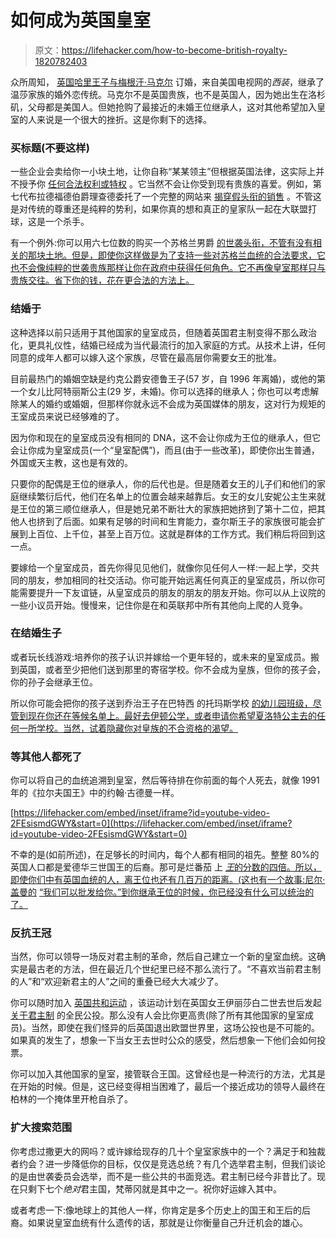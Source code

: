 # 如何成为英国皇室

> 原文：<https://lifehacker.com/how-to-become-british-royalty-1820782403>

众所周知， [英国哈里王子与梅根汗·马克尔](http://www.bbc.com/news/uk-42137179) 订婚，来自美国电视网的*西装*，继承了温莎家族的婚外恋传统。马克尔不是英国贵族，也不是英国人，因为她出生在洛杉矶，父母都是美国人。但她抢购了最接近的未婚王位继承人，这对其他希望加入皇室的人来说是一个很大的挫折。这是你剩下的选择。



### **买标题(不要这样)**

一些企业会卖给你一小块土地，让你自称“某某领主”但根据英国法律，这实际上并不授予你 [任何合法权利或特权](https://www.forbes.com/sites/jimdobson/2016/04/13/a-real-game-of-thrones-the-big-business-of-buying-and-selling-royal-titles/#3bc2265b6be5) 。它当然不会让你受到现有贵族的喜爱。例如，第七代布拉德福德伯爵理查德委托了一个完整的网站来 [揭穿假头衔的销售](http://www.faketitles.com/) 。不管这是对传统的尊重还是纯粹的势利，如果你真的想和真正的皇家队一起在大联盟打球，这是一个杀手。

有一个例外:你可以用六七位数的购买一个苏格兰男爵 [的世袭头衔，不管有没有相关的那块土地。但是，即使你这样做是为了支持一些对苏格兰血统的合法要求，它也不会像纯粹的世袭贵族那样让你在政府中获得任何角色。它不再像皇室那样只与贵族交往。省下你的钱，花在更合法的方法上。](http://www.telegraph.co.uk/finance/property/4814900/Wannabe-barons.html)

### **结婚于**

这种选择以前只适用于其他国家的皇室成员，但随着英国君主制变得不那么政治化，更具礼仪性，结婚已经成为当代最流行的加入家庭的方式。从技术上讲，任何同意的成年人都可以嫁入这个家族，尽管在最高层你需要女王的批准。

目前最热门的婚姻空缺是约克公爵安德鲁王子(57 岁，自 1996 年离婚)，或他的第一个女儿比阿特丽斯公主(29 岁，未婚)。你可以选择的继承人；你也可以考虑解除某人的婚约或婚姻，但那样你就永远不会成为英国媒体的朋友，这对行为规矩的王室成员来说已经够难的了。

因为你和现在的皇室成员没有相同的 DNA，这不会让你成为王位的继承人，但它会让你成为皇室成员(一个“皇室配偶”)，而且(由于一些改革)，即使你出生普通，外国或天主教，这也是有效的。

只要你的配偶是王位的继承人，你的后代也是。但是随着女王的儿子们和他们的家庭继续繁衍后代，他们在名单上的位置会越来越靠后。女王的女儿安妮公主生来就是王位的第三顺位继承人，但是她兄弟不断壮大的家族把她挤到了第十二位，把其他人也挤到了后面。如果有足够的时间和生育能力，查尔斯王子的家族很可能会扩展到上百位、上千位，甚至上百万位。这就是群体的工作方式。我们稍后将回到这一点。

要嫁给一个皇室成员，首先你得见见他们，就像你见任何人一样:一起上学，交共同的朋友，参加相同的社交活动。你可能开始远离任何真正的皇室成员，所以你可能需要提升一下友谊链，从皇室成员的朋友的朋友的朋友开始。你可以从上议院的一些小议员开始。慢慢来，记住你是在和英联邦中所有其他向上爬的人竞争。

### **在**结婚生子

或者玩长线游戏:培养你的孩子认识并嫁给一个更年轻的，或未来的皇室成员。搬到英国，或者至少把他们送到那里的寄宿学校。你不会成为皇族，但你的孩子会，你的孙子会继承王位。

所以你可能会把你的孩子送到乔治王子在巴特西 的托玛斯学校 [的幼儿园班级，尽管到现在你还在等候名单上。最好去伊顿公学，或者申请你希望夏洛特公主去的任何一所学校。当然，试着隐藏你对皇族的不合资格的渴望。](http://www.thomas-s.co.uk/Battersea-Home)

### **等其他人都死了**

你可以将自己的血统追溯到皇室，然后等待排在你前面的每个人死去，就像 1991 年的《拉尔夫国王》中的约翰·古德曼一样。

 [https://lifehacker.com/embed/inset/iframe?id=youtube-video-2FEsismdGWY&start=0](https://lifehacker.com/embed/inset/iframe?id=youtube-video-2FEsismdGWY&start=0) 

不幸的是(如前所述)，在足够长的时间内，每个人都有相同的祖先。整整 80%的英国人口都是爱德华三世国王的后裔。那可是烂番茄 上 [*王*的分数的四倍。所以，即使你们中有英国血统的人，离王位也还有几百万的距离。(这也有一个故事:尼尔·盖曼的](https://www.rottentomatoes.com/m/king_ralph/) [“我们可以批发给你。”到你继承王位的时候，你已经没有什么可以统治的了。](https://mrdylitcirclestories.files.wordpress.com/2010/09/we-can-get-them-for-you-wholesale.pdf)

### **反抗王冠**

当然，你可以领导一场反对君主制的革命，然后自己建立一个新的皇室血统。这确实是最古老的方法，但在最近几个世纪里已经不那么流行了。“不喜欢当前君主制的人”和“欢迎新君主的人”之间的重叠已经大大减少了。

你可以随时加入 [英国共和运动](https://www.republic.org.uk/) ，该运动计划在英国女王伊丽莎白二世去世后发起 [关于君主制](https://www.theguardian.com/uk-news/2016/apr/20/republicans-to-call-for-monarchy-referendum-when-queen-dies) 的全民公投。那么没有人会比你更高贵(除了所有其他国家的皇室成员)。当然，即使在我们怪异的后英国退出欧盟世界里，这场公投也是不可能的。如果真的发生了，想象一下当女王去世时公众的感受，然后想象一下他们会如何投票。

你可以加入其他国家的皇室，接管联合王国。这曾经也是一种流行的方法，尤其是在开始的时候。但是，这已经变得相当困难了，最后一个接近成功的领导人最终在柏林的一个掩体里开枪自杀了。

### **扩大搜索范围**

你考虑过撒更大的网吗？或许嫁给现存的几十个皇室家族中的一个？满足于和独裁者约会？进一步降低你的目标，仅仅是竞选总统？有几个选举君主制，但我们谈论的是由世袭委员会选举，而不是一些公共的书面竞选。君主制已经今非昔比了。现在只剩下七个*绝对*君主国，梵蒂冈就是其中之一。祝你好运嫁入其中。

或者考虑一下:像地球上的其他人一样，你肯定是多个历史上的国王和王后的后裔。如果说皇室血统有什么遗传的话，那就是让你衡量自己升迁机会的雄心。